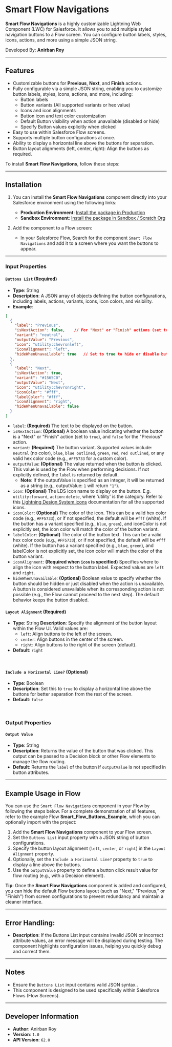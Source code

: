 # Smart Flow Navigations

**Smart Flow Navigations** is a highly customizable Lightning Web Component (LWC) for Salesforce. It allows you to add multiple styled navigation buttons to a Flow screen. You can configure button labels, styles, icons, actions, and more using a simple JSON string.

Developed By: **Anirban Roy**

---

## Features

- Customizable buttons for **Previous**, **Next**, and **Finish** actions.
- Fully configurable via a simple JSON string, enabling you to customize button labels, styles, icons, actions, and more, including:
  - Button labels
  - Button variants (All supported variants or hex value)
  - Icons and icon alignments
  - Button icon and text color customization
  - Default Button visibility when action unavailable (disabled or hide) 
  - Specify Button values explicitly when clicked
- Easy to use within Salesforce Flow screens.
- Supports multiple button configurations at once.
- Ability to display a horizontal line above the buttons for separation.
- Button layout alignments (left, center, right): Align the buttons as required.

To install **Smart Flow Navigations**, follow these steps:

---

## Installation



1. You can install the **Smart Flow Navigations** component directly into your Salesforce environment using the following links:
   - **Production Environment**: [Install the package in Production](https://login.salesforce.com/packaging/installPackage.apexp?p0=04tJ4000000HDScIAO)
   - **Sandbox Environment**: [Install the package in Sandbox / Scratch Org](https://test.salesforce.com/packaging/installPackage.apexp?p0=04tJ4000000HDScIAO)

2. Add the component to a Flow screen:
   - In your Salesforce Flow, Search for the component ``Smart Flow Navigations`` and add it to a screen where you want the buttons to appear.

---

### Input Properties

#### `Buttons List` (Required)

- **Type**: String
- **Description**: A JSON array of objects defining the button configurations, including labels, actions, variants, icons, icon colors, and visibility.
- **Example**:
```json
[
  {
    "label": "Previous",
    "isNextAction": false,    // For "Next" or "Finish" actions (set to true for "Next")
    "variant": "neutral",
    "outputValue": "Previous",
    "icon": "utility:chevronleft",
    "iconAlignment": "left",
    "hideWhenUnavailable": true   // Set to true to hide or disable button when the action is unavailable
  },
  {
    "label": "Next",
    "isNextAction": true,
    "variant": "#1565C0",
    "outputValue": "Next",
    "icon": "utility:chevronright",
    "iconColor": "#fff",
    "labelColor": "#fff",
    "iconAlignment": "right",
    "hideWhenUnavailable": false
  }
]
  ```

  - `label`: **(Required)** The text to be displayed on the button.
  - `isNextAction`: **(Optional)** A boolean value indicating whether the button is a "Next" or "Finish" action (set to `true`), and `false` for the "Previous" action.
  - `variant`: **(Required)** The button variant. Supported values include: `neutral` (no color), `blue`, `blue outlined`, `green`, `red`, `red outlined`, or any valid hex color code (e.g., `#FF5733` for a custom color).
  - `outputValue`: **(Optional)** The value returned when the button is clicked. This value is used by the Flow when performing decisions. If not explicitly defined, the `label` is returned by default.
    - **Note**: If the outputValue is specified as an integer, it will be returned as a string (e.g., outputValue: `1` will return `"1"`).
  - `icon`: **(Optional)** The LDS icon name to display on the button. E.g. `utility:forward`, `action:delete`, where 'utility' is the category. Refer to this [Lightning Design System icons](https://www.lightningdesignsystem.com/icons) documentation for all the supported icons.
  - `iconColor`: **(Optional)**  The color of the icon. This can be a valid hex color code (e.g., `#FF5733`), or if not specified, the default will be `#fff` (white). If the button has a variant specified (e.g., `blue`, `green`), and iconColor is not explicitly set, the icon color will match the color of the button variant.
  - `labelColor`: **(Optional)** The color of the button text. This can be a valid hex color code (e.g., `#FF5733`), or if not specified, the default will be `#fff` (white). If the button has a variant specified (e.g., `blue`, `green`), and labelColor is not explicitly set, the icon color will match the color of the button variant.
  - `iconAlignment`: **(Required when `icon` is specified)** Specifies where to align the icon with respect to the button label. Expected values are `left` and `right`.
  - `hideWhenUnavailable`: **(Optional)** Boolean value to specify whether the button should be hidden or just disabled when the action is unavailable. A button is considered unavailable when its corresponding action is not possible (e.g., the Flow cannot proceed to the next step). The default behavior keeps the button disabled.

#### `Layout Alignment` (Required)
- **Type**: String
 **Description**: Specify the alignment of the button layout within the Flow UI. Valid values are:
  - `left`: Align buttons to the left of the screen.
  - `center`: Align buttons in the center of the screen.
  - `right`: Align buttons to the right of the screen (default).
- **Default**: `right`
<br>

#### `Include a Horizontal Line?` (Optional)
- **Type**: Boolean
- **Description**: Set this to `true` to display a horizontal line above the buttons for better separation from the rest of the screen.
- **Default**: `false`
<br>

### Output Properties

#### `Output Value`
- **Type**: String
- **Description**: Returns the value of the button that was clicked. This output can be passed to a Decision block or other Flow elements to manage the flow routing.
- **Default**: Returns the `label` of the button if `outputValue` is not specified in button attributes.

---

## Example Usage in Flow

You can use the `Smart Flow Navigations` component in your Flow by following the steps below. For a complete demonstration of all features, refer to the example Flow **Smart_Flow_Buttons_Example**, which you can optionally import with the project:

1. Add the **Smart Flow Navigations** component to your Flow screen.
2. Set the `Buttons List` input property with a JSON string of button configurations. 
3. Specify the button layout alignment (`left`, `center`, or `right`) in the `Layout Alignment` property.
4. Optionally, set the `Include a Horizontal Line?` property to `true` to display a line above the buttons.
5. Use the `outputValue` property to define a button click result value for flow routing (e.g., with a Decision element).

**Tip**: Once the **Smart Flow Navigations** component is added and configured, you can hide the default Flow buttons layout (such as "Next," "Previous," or "Finish") from screen configurations to prevent redundancy and maintain a cleaner interface.

---

## Error Handling:

- **Description**: If the Buttons List input contains invalid JSON or incorrect attribute values, an error message will be displayed during testing. The component highlights configuration issues, helping you quickly debug and correct them.

---

## Notes

- Ensure the `Buttons List` input contains valid JSON syntax..
- This component is designed to be used specifically within Salesforce Flows (Flow Screens).

---

Developer Information
---------------------

- **Author**: Anirban Roy
- **Version**: `1.0`
- **API Version**: `62.0`